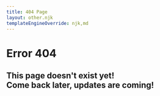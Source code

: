 ```yaml
---
title: 404 Page
layout: other.njk
templateEngineOverride: njk,md
---
```


# Error 404
## This page doesn't exist yet! </br> Come back later, updates are coming!